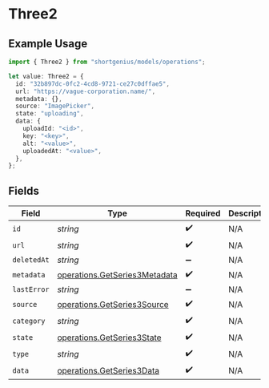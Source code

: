 # Three2

## Example Usage

```typescript
import { Three2 } from "shortgenius/models/operations";

let value: Three2 = {
  id: "32b897dc-0fc2-4cd8-9721-ce27c0dffae5",
  url: "https://vague-corporation.name/",
  metadata: {},
  source: "ImagePicker",
  state: "uploading",
  data: {
    uploadId: "<id>",
    key: "<key>",
    alt: "<value>",
    uploadedAt: "<value>",
  },
};
```

## Fields

| Field                                                                          | Type                                                                           | Required                                                                       | Description                                                                    |
| ------------------------------------------------------------------------------ | ------------------------------------------------------------------------------ | ------------------------------------------------------------------------------ | ------------------------------------------------------------------------------ |
| `id`                                                                           | *string*                                                                       | :heavy_check_mark:                                                             | N/A                                                                            |
| `url`                                                                          | *string*                                                                       | :heavy_check_mark:                                                             | N/A                                                                            |
| `deletedAt`                                                                    | *string*                                                                       | :heavy_minus_sign:                                                             | N/A                                                                            |
| `metadata`                                                                     | [operations.GetSeries3Metadata](../../models/operations/getseries3metadata.md) | :heavy_check_mark:                                                             | N/A                                                                            |
| `lastError`                                                                    | *string*                                                                       | :heavy_minus_sign:                                                             | N/A                                                                            |
| `source`                                                                       | [operations.GetSeries3Source](../../models/operations/getseries3source.md)     | :heavy_check_mark:                                                             | N/A                                                                            |
| `category`                                                                     | *string*                                                                       | :heavy_check_mark:                                                             | N/A                                                                            |
| `state`                                                                        | [operations.GetSeries3State](../../models/operations/getseries3state.md)       | :heavy_check_mark:                                                             | N/A                                                                            |
| `type`                                                                         | *string*                                                                       | :heavy_check_mark:                                                             | N/A                                                                            |
| `data`                                                                         | [operations.GetSeries3Data](../../models/operations/getseries3data.md)         | :heavy_check_mark:                                                             | N/A                                                                            |